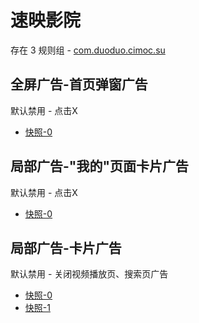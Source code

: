 # 速映影院

存在 3 规则组 - [com.duoduo.cimoc.su](/src/apps/com.duoduo.cimoc.su.ts)

## 全屏广告-首页弹窗广告

默认禁用 - 点击X

- [快照-0](https://i.gkd.li/i/13999281)

## 局部广告-"我的"页面卡片广告

默认禁用 - 点击X

- [快照-0](https://i.gkd.li/i/13999283)

## 局部广告-卡片广告

默认禁用 - 关闭视频播放页、搜索页广告

- [快照-0](https://i.gkd.li/i/13999284)
- [快照-1](https://i.gkd.li/i/13999376)
